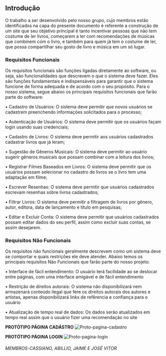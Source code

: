 
## Introdução
O trabalho a ser desenvolvido pelo nosso grupo, cujo membros estão identificados na capa do presente documento é referente a construção de um site que seu objetivo principal é tanto incentivar pessoas que não tem costume de ler livros, começarem a ler com recomendações de músicas que combinem com o livro, e também para quem já tem o costume de ler, que possa compartilhar seu gosto de livro e música em um só lugar.


### Requisitos Funcionais

  Os requisitos funcionais são funções ligadas diretamente ao software, ou seja, são funcionalidades que descrevem o que o sistema deve fazer. Eles são funções fundamentais e 
indispensáveis para garantir que o sistema funcione de forma adequada e de acordo com o seu propósito.
Para o nosso sistema, segue abaixo os principais requisitos funcionais que farão parte do software:
 
•	Cadastro de Usuários: O sistema deve permitir que novos usuários se cadastrem preenchendo informações solicitados para o processo;

•	Autenticação de Usuários: O sistema deve permitir que os usuários façam login usando suas credenciais;

•	Cadastro de Livros: O sistema deve permitir aos usuários cadastrados cadastrar livros que já leram;

•	Sugestão de Gêneros Musicais: O sistema deve permitir ao usuário sugerir gêneros musicais que possam combinar com a leitura dos livros;

•	Registrar Filmes Baseados em Livros: O sistema deve permitir que os usuários possam selecionar no cadastro de livros se o livro tem uma
adaptação em filme;

•	Escrever Resenhas: O sistema deve permitir que usuários cadastrados escrevam resenhas sobre livros cadastrados;

•	Filtrar Livros: O sistema deve permitir a filtragem de livros por gênero, autor, editora, data de lançamento e título em pesquisas;

•	Editar e Excluir Conta: O sistema deve permitir que usuários cadastrados possam editar dados do seu perfil, assim como excluir suas 
contas, se assim desejarem.


### Requisitos Não Funcionais
   Os requisitos não funcionais geralmente descrevem como um sistema deve se comportar e quais restrições ele deve atender. 
Abaixo temos os principais requisitos Não Funcionais que farão parte do nosso projeto:

•	Interface de fácil entendimento: O usuário terá facilidade ao se deslocar entre páginas, com uma interface amigável e de fácil entendimento

•	Restrição de direitos autorais: O sistema não disponibilizará nem armazenará conteúdo ilegal que fere os direitos autorais dos autores e artistas, apenas disponibilizará links de refêrencia e confiança para o usuário

•	Atualização de tempo real de dados: Os dados serão atualizados em tempo real assim que o usuário fizer uma recomendação no site




**PROTÓTIPO PÁGINA CADÁSTRO**
![Proto-pagina-cadastro](https://github.com/user-attachments/assets/ff12d5a2-2df2-4401-b910-0fdd68c880af)


**PROTÓTIPO PÁGINA LOGIN**
![Proto-pagina-login](https://github.com/user-attachments/assets/b35ec9c9-fa4d-45f2-8990-7256f8f7bfdb)

 
###### MEMBROS-CASSIANO, ABILLIO, JAIME E JOSÉ VITOR
